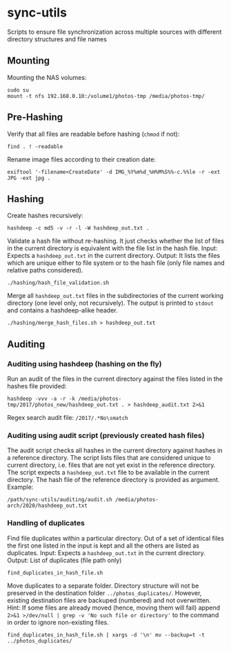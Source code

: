 # sync-utils
Scripts to ensure file synchronization across multiple sources with different directory structures and file names


## Mounting

Mounting the NAS volumes:
```
sudo su
mount -t nfs 192.168.0.10:/volume1/photos-tmp /media/photos-tmp/
```

## Pre-Hashing

Verify that all files are readable before hashing (`chmod` if not):
```
find . ! -readable
```

Rename image files according to their creation date:
```
exiftool '-filename<CreateDate' -d IMG_%Y%m%d_%H%M%S%%-c.%%le -r -ext JPG -ext jpg .
```

## Hashing

Create hashes recursively:
```
hashdeep -c md5 -v -r -l -W hashdeep_out.txt .
```

Validate a hash file without re-hashing. It just checks whether the list of files in the current directory is equivalent with the file list in the hash file. 
Input: Expects a `hashdeep_out.txt` in the current directory.
Output: It lists the files which are unique either to file system or to the hash file (only file names and relative paths considered).
```
./hashing/hash_file_validation.sh
```

Merge all `hashdeep_out.txt` files in the subdirectories of the current working directory (one level only, not recursively). The output is printed to `stdout` and contains a hashdeep-alike header.
```
./hashing/merge_hash_files.sh > hashdeep_out.txt
```

## Auditing

### Auditing using hashdeep (hashing on the fly)

Run an audit of the files in the current directory against the files listed in the hashes file provided:
```
hashdeep -vvv -a -r -k /media/photos-tmp/2017/photos_new/hashdeep_out.txt . > hashdeep_audit.txt 2>&1
```

Regex search audit file: `/2017/.*No\smatch`

### Auditing using audit script (previously created hash files)

The audit script checks all hashes in the current directory against hashes in a reference directory. The script lists files that are considered unique to current directory, i.e. files that are not yet exist in the reference directory. The script expects a `hashdeep_out.txt` file to be available in the current directory. The hash file of the reference directory is provided as argument. Example:

```/path/sync-utils/auditing/audit.sh /media/photos-arch/2020/hashdeep_out.txt```


### Handling of duplicates

Find file duplicates within a particular directory. Out of a set of identical files the first one listed in the input is kept and all the others are listed as duplicates.
Input: Expects a `hashdeep_out.txt` in the current directory.
Output: List of duplicates (file path only)
```
find_duplicates_in_hash_file.sh
```

Move duplicates to a separate folder. Directory structure will not be preserved in the destination folder `../photos_duplicates/`. However, existing destination files are backuped (numbered) and not overwritten. Hint: If some files are already moved (hence, moving them will fail) append `2>&1 >/dev/null | grep -v 'No such file or directory'` to the command in order to ignore non-existing files.
```
find_duplicates_in_hash_file.sh | xargs -d '\n' mv --backup=t -t ../photos_duplicates/
```
